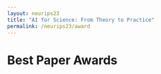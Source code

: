 ```yaml
---
layout: neurips23
title: "AI for Science: From Theory to Practice"
permalink: /neurips23/award
---
```



# Best Paper Awards


